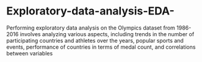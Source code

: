 # Exploratory-data-analysis-EDA-
Performing exploratory data analysis on the Olympics dataset from 1986-2016 involves analyzing various aspects, including trends in the number of participating countries and athletes over the years, popular sports and events, performance of countries in terms of medal count, and correlations between variables
